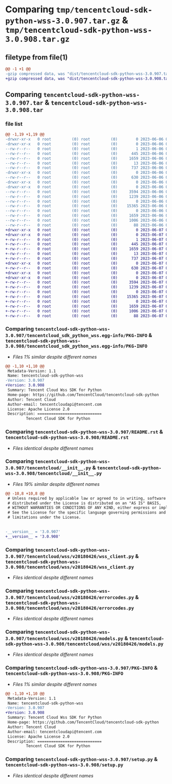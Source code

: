 # Comparing `tmp/tencentcloud-sdk-python-wss-3.0.907.tar.gz` & `tmp/tencentcloud-sdk-python-wss-3.0.908.tar.gz`

## filetype from file(1)

```diff
@@ -1 +1 @@
-gzip compressed data, was "dist/tencentcloud-sdk-python-wss-3.0.907.tar", last modified: Tue Jun  6 02:39:36 2023, max compression
+gzip compressed data, was "dist/tencentcloud-sdk-python-wss-3.0.908.tar", last modified: Wed Jun  7 00:37:01 2023, max compression
```

## Comparing `tencentcloud-sdk-python-wss-3.0.907.tar` & `tencentcloud-sdk-python-wss-3.0.908.tar`

### file list

```diff
@@ -1,19 +1,19 @@
-drwxr-xr-x   0 root         (0) root         (0)        0 2023-06-06 02:39:36.000000 tencentcloud-sdk-python-wss-3.0.907/
-drwxr-xr-x   0 root         (0) root         (0)        0 2023-06-06 02:39:36.000000 tencentcloud-sdk-python-wss-3.0.907/tencentcloud_sdk_python_wss.egg-info/
--rw-r--r--   0 root         (0) root         (0)        1 2023-06-06 02:39:36.000000 tencentcloud-sdk-python-wss-3.0.907/tencentcloud_sdk_python_wss.egg-info/dependency_links.txt
--rw-r--r--   0 root         (0) root         (0)      445 2023-06-06 02:39:36.000000 tencentcloud-sdk-python-wss-3.0.907/tencentcloud_sdk_python_wss.egg-info/SOURCES.txt
--rw-r--r--   0 root         (0) root         (0)     1659 2023-06-06 02:39:36.000000 tencentcloud-sdk-python-wss-3.0.907/tencentcloud_sdk_python_wss.egg-info/PKG-INFO
--rw-r--r--   0 root         (0) root         (0)       13 2023-06-06 02:39:36.000000 tencentcloud-sdk-python-wss-3.0.907/tencentcloud_sdk_python_wss.egg-info/top_level.txt
--rw-r--r--   0 root         (0) root         (0)      737 2023-06-06 02:39:35.000000 tencentcloud-sdk-python-wss-3.0.907/README.rst
-drwxr-xr-x   0 root         (0) root         (0)        0 2023-06-06 02:39:36.000000 tencentcloud-sdk-python-wss-3.0.907/tencentcloud/
--rw-r--r--   0 root         (0) root         (0)      630 2023-06-06 02:39:35.000000 tencentcloud-sdk-python-wss-3.0.907/tencentcloud/__init__.py
-drwxr-xr-x   0 root         (0) root         (0)        0 2023-06-06 02:39:36.000000 tencentcloud-sdk-python-wss-3.0.907/tencentcloud/wss/
-drwxr-xr-x   0 root         (0) root         (0)        0 2023-06-06 02:39:36.000000 tencentcloud-sdk-python-wss-3.0.907/tencentcloud/wss/v20180426/
--rw-r--r--   0 root         (0) root         (0)     3594 2023-06-06 02:39:35.000000 tencentcloud-sdk-python-wss-3.0.907/tencentcloud/wss/v20180426/wss_client.py
--rw-r--r--   0 root         (0) root         (0)     1239 2023-06-06 02:39:35.000000 tencentcloud-sdk-python-wss-3.0.907/tencentcloud/wss/v20180426/errorcodes.py
--rw-r--r--   0 root         (0) root         (0)        0 2023-06-06 02:39:35.000000 tencentcloud-sdk-python-wss-3.0.907/tencentcloud/wss/v20180426/__init__.py
--rw-r--r--   0 root         (0) root         (0)    15365 2023-06-06 02:39:35.000000 tencentcloud-sdk-python-wss-3.0.907/tencentcloud/wss/v20180426/models.py
--rw-r--r--   0 root         (0) root         (0)        0 2023-06-06 02:39:35.000000 tencentcloud-sdk-python-wss-3.0.907/tencentcloud/wss/__init__.py
--rw-r--r--   0 root         (0) root         (0)     1659 2023-06-06 02:39:36.000000 tencentcloud-sdk-python-wss-3.0.907/PKG-INFO
--rw-r--r--   0 root         (0) root         (0)     1006 2023-06-06 02:39:35.000000 tencentcloud-sdk-python-wss-3.0.907/setup.py
--rw-r--r--   0 root         (0) root         (0)       88 2023-06-06 02:39:36.000000 tencentcloud-sdk-python-wss-3.0.907/setup.cfg
+drwxr-xr-x   0 root         (0) root         (0)        0 2023-06-07 00:37:01.000000 tencentcloud-sdk-python-wss-3.0.908/
+drwxr-xr-x   0 root         (0) root         (0)        0 2023-06-07 00:37:01.000000 tencentcloud-sdk-python-wss-3.0.908/tencentcloud_sdk_python_wss.egg-info/
+-rw-r--r--   0 root         (0) root         (0)        1 2023-06-07 00:37:01.000000 tencentcloud-sdk-python-wss-3.0.908/tencentcloud_sdk_python_wss.egg-info/dependency_links.txt
+-rw-r--r--   0 root         (0) root         (0)      445 2023-06-07 00:37:01.000000 tencentcloud-sdk-python-wss-3.0.908/tencentcloud_sdk_python_wss.egg-info/SOURCES.txt
+-rw-r--r--   0 root         (0) root         (0)     1659 2023-06-07 00:37:01.000000 tencentcloud-sdk-python-wss-3.0.908/tencentcloud_sdk_python_wss.egg-info/PKG-INFO
+-rw-r--r--   0 root         (0) root         (0)       13 2023-06-07 00:37:01.000000 tencentcloud-sdk-python-wss-3.0.908/tencentcloud_sdk_python_wss.egg-info/top_level.txt
+-rw-r--r--   0 root         (0) root         (0)      737 2023-06-07 00:37:01.000000 tencentcloud-sdk-python-wss-3.0.908/README.rst
+drwxr-xr-x   0 root         (0) root         (0)        0 2023-06-07 00:37:01.000000 tencentcloud-sdk-python-wss-3.0.908/tencentcloud/
+-rw-r--r--   0 root         (0) root         (0)      630 2023-06-07 00:37:01.000000 tencentcloud-sdk-python-wss-3.0.908/tencentcloud/__init__.py
+drwxr-xr-x   0 root         (0) root         (0)        0 2023-06-07 00:37:01.000000 tencentcloud-sdk-python-wss-3.0.908/tencentcloud/wss/
+drwxr-xr-x   0 root         (0) root         (0)        0 2023-06-07 00:37:01.000000 tencentcloud-sdk-python-wss-3.0.908/tencentcloud/wss/v20180426/
+-rw-r--r--   0 root         (0) root         (0)     3594 2023-06-07 00:37:01.000000 tencentcloud-sdk-python-wss-3.0.908/tencentcloud/wss/v20180426/wss_client.py
+-rw-r--r--   0 root         (0) root         (0)     1239 2023-06-07 00:37:01.000000 tencentcloud-sdk-python-wss-3.0.908/tencentcloud/wss/v20180426/errorcodes.py
+-rw-r--r--   0 root         (0) root         (0)        0 2023-06-07 00:37:01.000000 tencentcloud-sdk-python-wss-3.0.908/tencentcloud/wss/v20180426/__init__.py
+-rw-r--r--   0 root         (0) root         (0)    15365 2023-06-07 00:37:01.000000 tencentcloud-sdk-python-wss-3.0.908/tencentcloud/wss/v20180426/models.py
+-rw-r--r--   0 root         (0) root         (0)        0 2023-06-07 00:37:01.000000 tencentcloud-sdk-python-wss-3.0.908/tencentcloud/wss/__init__.py
+-rw-r--r--   0 root         (0) root         (0)     1659 2023-06-07 00:37:01.000000 tencentcloud-sdk-python-wss-3.0.908/PKG-INFO
+-rw-r--r--   0 root         (0) root         (0)     1006 2023-06-07 00:37:01.000000 tencentcloud-sdk-python-wss-3.0.908/setup.py
+-rw-r--r--   0 root         (0) root         (0)       88 2023-06-07 00:37:01.000000 tencentcloud-sdk-python-wss-3.0.908/setup.cfg
```

### Comparing `tencentcloud-sdk-python-wss-3.0.907/tencentcloud_sdk_python_wss.egg-info/PKG-INFO` & `tencentcloud-sdk-python-wss-3.0.908/tencentcloud_sdk_python_wss.egg-info/PKG-INFO`

 * *Files 1% similar despite different names*

```diff
@@ -1,10 +1,10 @@
 Metadata-Version: 1.1
 Name: tencentcloud-sdk-python-wss
-Version: 3.0.907
+Version: 3.0.908
 Summary: Tencent Cloud Wss SDK for Python
 Home-page: https://github.com/TencentCloud/tencentcloud-sdk-python
 Author: Tencent Cloud
 Author-email: tencentcloudapi@tencent.com
 License: Apache License 2.0
 Description: ============================
         Tencent Cloud SDK for Python
```

### Comparing `tencentcloud-sdk-python-wss-3.0.907/README.rst` & `tencentcloud-sdk-python-wss-3.0.908/README.rst`

 * *Files identical despite different names*

### Comparing `tencentcloud-sdk-python-wss-3.0.907/tencentcloud/__init__.py` & `tencentcloud-sdk-python-wss-3.0.908/tencentcloud/__init__.py`

 * *Files 19% similar despite different names*

```diff
@@ -10,8 +10,8 @@
 # Unless required by applicable law or agreed to in writing, software
 # distributed under the License is distributed on an "AS IS" BASIS,
 # WITHOUT WARRANTIES OR CONDITIONS OF ANY KIND, either express or implied.
 # See the License for the specific language governing permissions and
 # limitations under the License.
 
 
-__version__ = '3.0.907'
+__version__ = '3.0.908'
```

### Comparing `tencentcloud-sdk-python-wss-3.0.907/tencentcloud/wss/v20180426/wss_client.py` & `tencentcloud-sdk-python-wss-3.0.908/tencentcloud/wss/v20180426/wss_client.py`

 * *Files identical despite different names*

### Comparing `tencentcloud-sdk-python-wss-3.0.907/tencentcloud/wss/v20180426/errorcodes.py` & `tencentcloud-sdk-python-wss-3.0.908/tencentcloud/wss/v20180426/errorcodes.py`

 * *Files identical despite different names*

### Comparing `tencentcloud-sdk-python-wss-3.0.907/tencentcloud/wss/v20180426/models.py` & `tencentcloud-sdk-python-wss-3.0.908/tencentcloud/wss/v20180426/models.py`

 * *Files identical despite different names*

### Comparing `tencentcloud-sdk-python-wss-3.0.907/PKG-INFO` & `tencentcloud-sdk-python-wss-3.0.908/PKG-INFO`

 * *Files 1% similar despite different names*

```diff
@@ -1,10 +1,10 @@
 Metadata-Version: 1.1
 Name: tencentcloud-sdk-python-wss
-Version: 3.0.907
+Version: 3.0.908
 Summary: Tencent Cloud Wss SDK for Python
 Home-page: https://github.com/TencentCloud/tencentcloud-sdk-python
 Author: Tencent Cloud
 Author-email: tencentcloudapi@tencent.com
 License: Apache License 2.0
 Description: ============================
         Tencent Cloud SDK for Python
```

### Comparing `tencentcloud-sdk-python-wss-3.0.907/setup.py` & `tencentcloud-sdk-python-wss-3.0.908/setup.py`

 * *Files identical despite different names*

